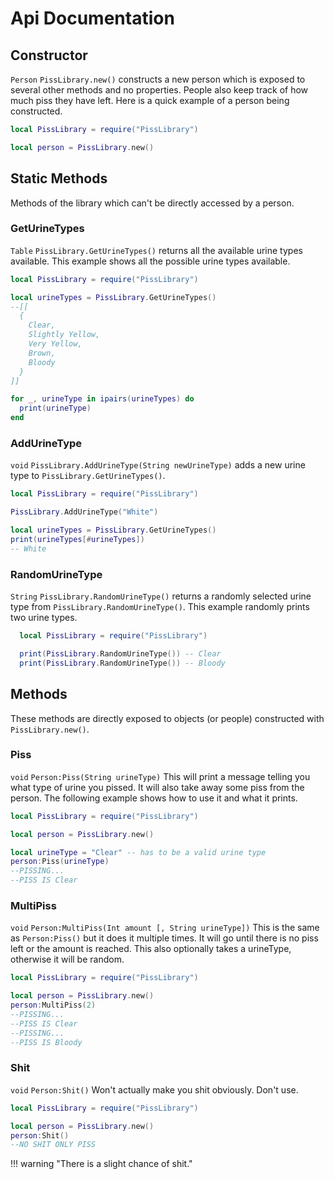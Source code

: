 # Api Documentation

## Constructor 

`Person` `PissLibrary.new()` constructs a new person which is exposed to several other methods and no properties. People also keep track of how much piss they have left. Here is a quick example of a person being constructed.
```lua
local PissLibrary = require("PissLibrary")

local person = PissLibrary.new()
```

## Static Methods

Methods of the library which can't be directly accessed by a person.

### GetUrineTypes 
`Table` `PissLibrary.GetUrineTypes()` returns all the available urine types available. This example shows all the possible urine types available.
```lua
local PissLibrary = require("PissLibrary")

local urineTypes = PissLibrary.GetUrineTypes()
--[[
  {
    Clear,
    Slightly Yellow,
    Very Yellow,
    Brown,
    Bloody
  }
]]

for _, urineType in ipairs(urineTypes) do
  print(urineType)
end
```

### AddUrineType
`void` `PissLibrary.AddUrineType(String newUrineType)` adds a new urine type to `PissLibrary.GetUrineTypes()`.
```lua
local PissLibrary = require("PissLibrary")

PissLibrary.AddUrineType("White")

local urineTypes = PissLibrary.GetUrineTypes()
print(urineTypes[#urineTypes]) 
-- White
```

### RandomUrineType
`String` `PissLibrary.RandomUrineType()` returns a randomly selected urine type from `PissLibrary.RandomUrineType()`. This example randomly prints two urine types.
```lua
  local PissLibrary = require("PissLibrary")

  print(PissLibrary.RandomUrineType()) -- Clear
  print(PissLibrary.RandomUrineType()) -- Bloody
```

## Methods
These methods are directly exposed to objects (or people) constructed with `PissLibrary.new()`.

### Piss
`void` `Person:Piss(String urineType)` This will print a message telling you what type of urine you pissed. It will also take away some piss from the person. The following example shows how to use it and what it prints.  
```lua
local PissLibrary = require("PissLibrary")

local person = PissLibrary.new()

local urineType = "Clear" -- has to be a valid urine type 
person:Piss(urineType)
--PISSING...
--PISS IS Clear
```

### MultiPiss
`void` `Person:MultiPiss(Int amount [, String urineType])` This is the same as `Person:Piss()` but it does it multiple times. It will go until there is no piss left or the amount is reached. This also optionally takes a urineType, otherwise it will be random.
```lua
local PissLibrary = require("PissLibrary")

local person = PissLibrary.new()
person:MultiPiss(2)
--PISSING...
--PISS IS Clear
--PISSING...
--PISS IS Bloody
```

### Shit
`void` `Person:Shit()` Won't actually make you shit obviously. Don't use.
```lua
local PissLibrary = require("PissLibrary")

local person = PissLibrary.new()
person:Shit()
--NO SHIT ONLY PISS
```

!!! warning "There is a slight chance of shit."